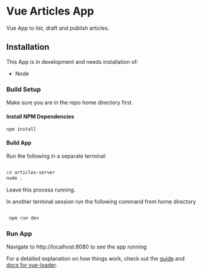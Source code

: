 # Vue Articles App

Vue App to list, draft and publish articles.

## Installation

This App is in development and needs installation of:

* Node 

### Build Setup

Make sure you are in the repo home directory first.

#### Install NPM Dependencies

`npm install `

#### Build App

Run the following in a separate terminal:

``` bash

cd articles-server 
node .

```

Leave this process running.

In another terminal session run the following command from home directory

``` bash

 npm run dev 

```

### Run App

Navigate to http://localhost:8080 to see the app running

For a detailed explanation on how things work, check out the [guide](http://vuejs-templates.github.io/webpack/) and [docs for vue-loader](http://vuejs.github.io/vue-loader).
